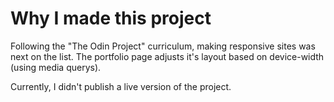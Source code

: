 # Why I made this project

Following the "The Odin Project" curriculum, making responsive sites was next on the list. The portfolio page adjusts it's layout based on device-width (using media querys). 

Currently, I didn't publish a live version of the project.
